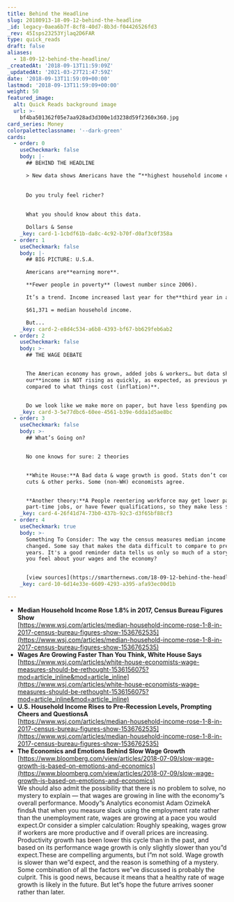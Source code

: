 ```yaml
---
title: Behind the Headline
slug: 20180913-18-09-12-behind-the-headline
_id: legacy-0aea6b7f-8cf8-40d7-8b3d-f04426526fd3
_rev: 45Isps23253Yjlaq2D6FAR
type: quick_reads
draft: false
aliases:
  - 18-09-12-behind-the-headline/
_createdAt: '2018-09-13T11:59:09Z'
_updatedAt: '2021-03-27T21:47:59Z'
date: '2018-09-13T11:59:09+00:00'
lastmod: '2018-09-13T11:59:09+00:00'
weight: 50
featured_image:
  alt: Quick Reads background image
  url: >-
    bf4ba501362f05e7aa928ad3d300e1d3238d59f2360x360.jpg
card_series: Money
colorpaletteclassname: '--dark-green'
cards:
  - order: 0
    useCheckmark: false
    body: |-
      ## BEHIND THE HEADLINE

      > New data shows Americans have the “**highest household income ever**“…  
        
        
      Do you truly feel richer?  
        
        
      What you should know about this data.

      Dollars & Sense
    _key: card-1-1cbdf61b-da8c-4c92-b70f-d0af3c0f358a
  - order: 1
    useCheckmark: false
    body: |-
      ## BIG PICTURE: U.S.A.

      Americans are**earning more**.

      **Fewer people in poverty** (lowest number since 2006).

      It’s a trend. Income increased last year for the**third year in a row.**

      $61,371 = median household income.

      But...
    _key: card-2-e8d4c534-a6b8-4393-bf67-bb629feb6ab2
  - order: 2
    useCheckmark: false
    body: >-
      ## THE WAGE DEBATE


      The American economy has grown, added jobs & workers… but data shows
      our**income is NOT rising as quickly, as expected, as previous years, or
      compared to what things cost (inflation)**.


      Do we look like we make more on paper, but have less $pending power?
    _key: card-3-5e77dbc6-60ee-4561-b39e-6dda1d5ae8bc
  - order: 3
    useCheckmark: false
    body: >-
      ## What’s Going on?


      No one knows for sure: 2 theories


      **White House:**A Bad data & wage growth is good. Stats don’t consider tax
      cuts & other perks. Some (non-WH) economists agree.


      **Another theory:**A People reentering workforce may get lower paying or
      part-time jobs, or have fewer qualifications, so they make less $$.
    _key: card-4-26f41d74-73b0-437b-92c3-d3f65bf88cf3
  - order: 4
    useCheckmark: true
    body: >-
      Something To Consider: The way the census measures median income has
      changed. Some say that makes the data difficult to compare to previous
      years. It's a good reminder data tells us only so much of a story. How do
      you feel about your wages and the economy?


      [view sources](https://smarthernews.com/18-09-12-behind-the-headline/)
    _key: card-10-6d14e33e-6609-4293-a395-afa93ec00d1b

---
```

* **Median Household Income Rose 1.8% in 2017, Census Bureau Figures Show**  
[https://www.wsj.com/articles/median-household-income-rose-1-8-in-2017-census-bureau-figures-show-1536762535](https://www.wsj.com/articles/median-household-income-rose-1-8-in-2017-census-bureau-figures-show-1536762535)
* **Wages Are Growing Faster Than You Think, White House Says**  
[https://www.wsj.com/articles/white-house-economists-wage-measures-should-be-rethought-1536156075?mod=article_inline&mod=article_inline](https://www.wsj.com/articles/white-house-economists-wage-measures-should-be-rethought-1536156075?mod=article_inline&mod=article_inline)
* **U.S. Household Income Rises to Pre-Recession Levels, Prompting Cheers and QuestionsA**  
[https://www.wsj.com/articles/median-household-income-rose-1-8-in-2017-census-bureau-figures-show-1536762535](https://www.wsj.com/articles/median-household-income-rose-1-8-in-2017-census-bureau-figures-show-1536762535)
* **The Economics and Emotions Behind Slow Wage Growth**  
[https://www.bloomberg.com/view/articles/2018-07-09/slow-wage-growth-is-based-on-emotions-and-economics](https://www.bloomberg.com/view/articles/2018-07-09/slow-wage-growth-is-based-on-emotions-and-economics)  
We should also admit the possibility that there is no problem to solve, no mystery to explain — that wages are growing in line with the economy”s overall performance. Moody”s Analytics economist Adam OzimekA findsA that when you measure slack using the employment rate rather than the unemployment rate, wages are growing at a pace you would expect.Or consider a simpler calculation: Roughly speaking, wages grow if workers are more productive and if overall prices are increasing. Productivity growth has been lower this cycle than in the past, and based on its performance wage growth is only slightly slower than you”d expect.These are compelling arguments, but I”m not sold. Wage growth is slower than we”d expect, and the reason is something of a mystery. Some combination of all the factors we”ve discussed is probably the culprit. This is good news, because it means that a healthy rate of wage growth is likely in the future. But let”s hope the future arrives sooner rather than later.